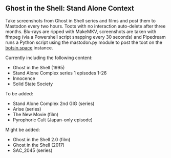 ## Ghost in the Shell: Stand Alone Context

Take screenshots from Ghost in Shell series and films and post them to Mastodon every two hours. Toots with no interaction auto-delete after three months. Blu-rays are ripped with MakeMKV, screenshots are taken with ffmpeg (via a Powershell script snapping every 30 seconds) and Pipedream runs a Python script using the mastodon.py module to post the toot on the [botsin.space](https://botsin.space) instance.

Currently including the following content:

- Ghost in the Shell (1995)
- Stand Alone Complex series 1 episodes 1-26
- Innocence
- Solid State Society

To be added:

- Stand Alone Complex 2nd GIG (series)
- Arise (series)
- The New Movie (film)
- Pyrophoric Cult (Japan-only episode)

Might be added:

- Ghost in the Shell 2.0 (film)
- Ghost in the Shell (2017)
- SAC_2045 (series)
